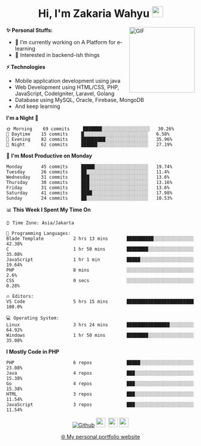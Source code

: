 <h1 align="center">Hi, I'm Zakaria Wahyu <img src="https://github.com/TheDudeThatCode/TheDudeThatCode/blob/master/Assets/Hi.gif" width="29px"></h1>

<img align="right" alt="GIF" height="175px" src="https://www.nayakapratama.co.id/wp-content/uploads/2019/07/Website-Maintenance.gif" />

**✨ Personal Stuffs:**
- 🔭 I’m currently working on A Platform for e-learning 
- 🌱 Interested in backend-ish things

**⚡ Technologies**
- Mobile application development using java
- Web Development using HTML/CSS, PHP, JavaScript, CodeIgniter, Laravel, Golang
- Database using MySQL, Oracle, Firebase, MongoDB
- And keep learning

<!--START_SECTION:waka-->
**I'm a Night 🦉** 

```text
🌞 Morning    69 commits     ███████░░░░░░░░░░░░░░░░░░   30.26% 
🌆 Daytime    15 commits     █░░░░░░░░░░░░░░░░░░░░░░░░   6.58% 
🌃 Evening    82 commits     █████████░░░░░░░░░░░░░░░░   35.96% 
🌙 Night      62 commits     ██████░░░░░░░░░░░░░░░░░░░   27.19%

```
📅 **I'm Most Productive on Monday** 

```text
Monday       45 commits     █████░░░░░░░░░░░░░░░░░░░░   19.74% 
Tuesday      26 commits     ██░░░░░░░░░░░░░░░░░░░░░░░   11.4% 
Wednesday    31 commits     ███░░░░░░░░░░░░░░░░░░░░░░   13.6% 
Thursday     30 commits     ███░░░░░░░░░░░░░░░░░░░░░░   13.16% 
Friday       31 commits     ███░░░░░░░░░░░░░░░░░░░░░░   13.6% 
Saturday     41 commits     ████░░░░░░░░░░░░░░░░░░░░░   17.98% 
Sunday       24 commits     ██░░░░░░░░░░░░░░░░░░░░░░░   10.53%

```


📊 **This Week I Spent My Time On** 

```text
⌚︎ Time Zone: Asia/Jakarta

💬 Programming Languages: 
Blade Template           2 hrs 13 mins       ██████████░░░░░░░░░░░░░░░   42.38% 
C                        1 hr 50 mins        ████████░░░░░░░░░░░░░░░░░   35.08% 
JavaScript               1 hr 1 min          █████░░░░░░░░░░░░░░░░░░░░   19.64% 
PHP                      8 mins              ░░░░░░░░░░░░░░░░░░░░░░░░░   2.6% 
CSS                      0 secs              ░░░░░░░░░░░░░░░░░░░░░░░░░   0.28%

🔥 Editors: 
VS Code                  5 hrs 15 mins       █████████████████████████   100.0%

💻 Operating System: 
Linux                    3 hrs 24 mins       ████████████████░░░░░░░░░   64.92% 
Windows                  1 hr 50 mins        ████████░░░░░░░░░░░░░░░░░   35.08%

```

**I Mostly Code in PHP** 

```text
PHP                      6 repos             █████░░░░░░░░░░░░░░░░░░░░   23.08% 
Java                     4 repos             ███░░░░░░░░░░░░░░░░░░░░░░   15.38% 
Go                       4 repos             ███░░░░░░░░░░░░░░░░░░░░░░   15.38% 
HTML                     3 repos             ███░░░░░░░░░░░░░░░░░░░░░░   11.54% 
JavaScript               3 repos             ███░░░░░░░░░░░░░░░░░░░░░░   11.54%

```



<!--END_SECTION:waka-->

<p align="center">
<a href="https://github.com/zakariawahyu" target="_blank"><img alt="Github" src="https://img.shields.io/badge/GitHub-%2312100E.svg?&style=for-the-badge&logo=Github&logoColor=white" /></a>
<a href="https://www.twitter.com/_zakariawahyu"><img src="https://img.shields.io/badge/twitter-%231DA1F2.svg?&style=for-the-badge&logo=twitter&logoColor=white" height=25></a> 
<a href="https://www.linkedin.com/in/zakariawahyu"><img src="https://img.shields.io/badge/linkedin-%230077B5.svg?&style=for-the-badge&logo=linkedin&logoColor=white" height=25></a> 
<a href="https://www.instagram.com/_zakariawahyu"><img src="https://img.shields.io/badge/instagram-%23E4405F.svg?&style=for-the-badge&logo=instagram&logoColor=white" height=25></a></p>
<p align="center"><a href="https://www.zakariawahyu.site">🌐 My personal portfolio website</a></p>
